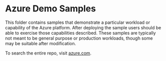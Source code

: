 # Azure Demo Samples

This folder contains samples that demonstrate a particular workload or capability of the Azure platform.  After deploying the sample users should be able to exercise those capabilities described.  These samples are typically not meant to be general purpose or production workloads, though some may be suitable after modification.

To search the entire repo, visit [azure.com](https://azure.microsoft.com/documentation/templates/).
